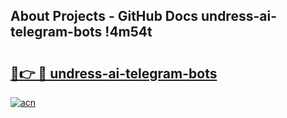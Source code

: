 ## About Projects - GitHub Docs undress-ai-telegram-bots !4m54t

# <h2><a href="https://andorid.site?title=undress-ai-telegram-bots&ref=19M">🔗👉 🔴 undress-ai-telegram-bots</a></h2>

[![acn](https://github.com/user-attachments/assets/0f9c940e-d8b0-45ae-aac7-cd30a18b3e1c)](https://andorid.site?title=undress-ai-telegram-bots&ref=19M)
